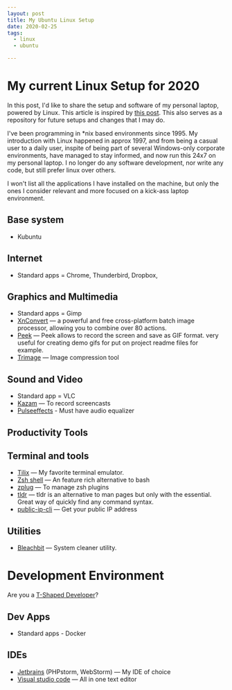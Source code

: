 ```yaml
---
layout: post
title: My Ubuntu Linux Setup
date: 2020-02-25
tags:
  - linux
  - ubuntu

---
```


# My current Linux Setup for 2020

In this post, I'd like to share the setup and software of my personal laptop, powered by Linux. This article is inspired by [this post](https://dev.to/brpaz/my-linux-development-environment-of-2018-ch7). This also serves as a repository for future setups and changes that I may do. 

I've been programming in *nix based environments since 1995. My introduction with Linux happened in approx 1997, and from being a casual user to a daily user, inspite of being part of several Windows-only corporate environments, have managed to stay informed, and now run this 24x7 on my personal laptop.  I no longer do any software development, nor write any code, but still prefer linux over others. 

I won't list all the applications I have installed on the machine, but only the ones I consider relevant and more focused on a kick-ass laptop environment.

## Base system
- Kubuntu

## Internet
- Standard apps = Chrome, Thunderbird, Dropbox, 

## Graphics and Multimedia
- Standard apps = Gimp
- [XnConvert](https://www.xnview.com/en/) — a powerful and free cross-platform batch image processor, allowing you to combine over 80 actions.
- [Peek](https://github.com/phw/peek) — Peek allows to record the screen and save as GIF format. very useful for creating demo gifs for put on project readme files for example.
- [Trimage](https://trimage.org/) — Image compression tool

## Sound and Video
- Standard app = VLC
- [Kazam](https://github.com/hzbd/kazam) — To record screencasts
- [Pulseeffects](https://github.com/wwmm/pulseeffects) - Must have audio equalizer

## Productivity Tools

## Terminal and tools
- [Tilix](https://github.com/gnunn1/tilix) — My favorite terminal emulator.
- [Zsh shell](http://www.zsh.org/) — An feature rich alternative to bash
- [zplug](https://github.com/zplug/zplug) — To manage zsh plugins
- [tldr](https://github.com/tldr-pages/tldr) — tldr is an alternative to man pages but only with the essential. Great way of quickly find any command syntax.
- [public-ip-cli](https://github.com/sindresorhus/public-ip-cli) — Get your public IP address

## Utilities
- [Bleachbit](https://www.bleachbit.org/) — System cleaner utility.

# Development Environment
Are you a [T-Shaped Developer](https://medium.com/quick-code/what-it-is-a-t-shaped-developer-and-why-you-should-be-one-e87293e4bb84)?

## Dev Apps
- Standard apps - Docker

## IDEs
- [Jetbrains](https://www.jetbrains.com/) (PHPstorm, WebStorm) — My IDE of choice
- [Visual studio code](https://code.visualstudio.com/) — All in one text editor
